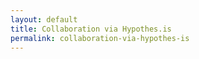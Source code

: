 ```yaml
---
layout: default
title: Collaboration via Hypothes.is
permalink: collaboration-via-hypothes-is
---
```

<!-- Add an essay or interpretive material below this line,
using HTML or markdown.  Do not modify this file above this line -->
